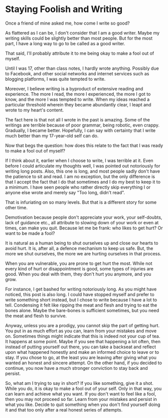Staying Foolish and Writing
===========================

Once a friend of mine asked me, how come I write so good?

As flattered as I can be, I don\'t consider that I am a good writer.
Maybe my writing skills could be slightly better than most people. But
for the most part, I have a long way to go to be called as a good
writer.

That said, I\'ll probably attribute it to me being okay to make a fool
out of myself.

Until I was 17, other than class notes, I hardly wrote anything.
Possibly due to Facebook, and other social networks and internet
services such as blogging platforms, I was quite tempted to write.

Moreover, I believe writing is a byproduct of extensive reading and
experience. The more I read, the more I experienced, the more I got to
know, and the more I was tempted to write. When my ideas reached a
particular threshold wherein they became abundantly clear, I leapt and
wrote to my heart\'s content.

The fact here is that not all I wrote in the past is amazing. Some of
the writings are terrible because of poor grammar, being robotic, even
crappy. Gradually, I became better. Hopefully, I can say with certainty
that I write much better than my 17-year-old self can do.

Now that begs the question: how does this relate to the fact that I was
ready to make a fool out of myself?

If I think about it, earlier when I choose to write, I was terrible at
it. Even before I could articulate my thoughts well, I was pointed out
notoriously for writing long posts. Also, this one is long, and most
people sadly don\'t have the patience to sit and read. I am no
exception, but the only difference is that I accept the fact that I do
that sometimes and I do my best to keep it to a minimum. I have seen
people who rather directly skip everything I or anyone else wrote and
merely say \"Too long, didn\'t read\".

That is infuriating on so many levels. But that is a different story for
some other time.

Demotivation because people don\'t appreciate your work, your
self-doubts, lack of guidance etc., all attribute to slowing down of
your work or even at times, can make you quit. Because let me be frank:
who likes to get hurt? Or want to be made a fool?

It is natural as a human being to shut ourselves up and close our hearts
to avoid hurt. It is, after all, a defence mechanism to keep us safe.
But, the more we shut ourselves, the more we are hurting ourselves in
that process.

When you are vulnerable, you are prone to get hurt the most. While not
every kind of hurt or disappointment is good, some types of injuries are
good. When you deal with them, they don\'t hurt you anymore, and you
grow.

For instance, I get bashed for writing notoriously long. As you might
have noticed, this post is also long. I could have stopped myself and
prefer to write something short instead, but I chose to write because I
have a lot to tell. Condensing it felt like ripping the meat and flesh
and trying to eat the bones alone. Maybe the bare-bones is sufficient
sometimes, but you need the meat and flesh to survive.

Anyway, unless you are a prodigy, you cannot skip the part of getting
hurt. You put in as much effort as you can, learn from your mistakes and
move on. Sometimes things might indicate that this is indeed not your
cup of tea. It happens at some point. Maybe if you see that happening a
lot often, then instead of putting yourself out there, you can take a
backseat and reflect upon what happened honestly and make an informed
choice to leave or to stay. If you chose to go, at the least you are
leaving after giving what you wanted an honest and sincere attempt. On
the other hand, if you decided to continue, you now have a much stronger
conviction to stay back and persist.

So, what am I trying to say in short? If you like something, give it a
shot. While you do, it is okay to make a fool out of your self. Only in
that way, you can learn and achieve what you want. If you don\'t want to
feel like a fool, then you may not proceed so far. Learn from your
mistakes and persist in what you like. Decide to quit something when you
don\'t find yourself doing it and that too only after a real honest
series of attempts.
